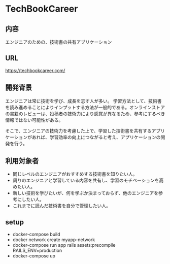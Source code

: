 # TechBookCareer

## 内容
エンジニアのための、技術書の共有アプリケーション

## URL
https://techbookcareer.com/

## 開発背景
エンジニアは常に技術を学び、成長を志す人が多い。
学習方法として、技術書を読み進めることによりインプットする方法が一般的である。オンラインストアの書籍のレビューは、投稿者の技術力により感覚が異なるため、参考にするべき情報ではない可能性がある。  

そこで、エンジニアの技術力を考慮した上で、学習した技術書を共有するアプリケーションがあれば、学習効率の向上につながると考え、アプリケーションの開発を行う。

## 利用対象者
* 同じレベルのエンジニアがおすすめする技術書を知りたい人。
* 周りのエンジニアと学習している内容を共有し、学習のモチベーションを高めたい人。
* 新しい技術を学びたいが、何を学ぶか決まっておらず、他のエンジニアを参考にしたい人。
* これまでに読んだ技術書を自分で管理したい人。

## setup
* docker-compose build
* docker network create myapp-network
* docker-compose run app rails assets:precompile RAILS_ENV=production
* docker-compose up

